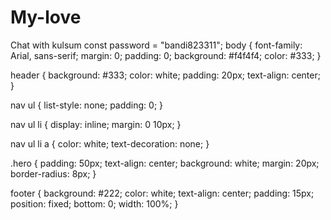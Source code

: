 # My-love
Chat with kulsum 
const password = "bandi823311";
body {
  font-family: Arial, sans-serif;
  margin: 0;
  padding: 0;
  background: #f4f4f4;
  color: #333;
}

header {
  background: #333;
  color: white;
  padding: 20px;
  text-align: center;
}

nav ul {
  list-style: none;
  padding: 0;
}

nav ul li {
  display: inline;
  margin: 0 10px;
}

nav ul li a {
  color: white;
  text-decoration: none;
}

.hero {
  padding: 50px;
  text-align: center;
  background: white;
  margin: 20px;
  border-radius: 8px;
}

footer {
  background: #222;
  color: white;
  text-align: center;
  padding: 15px;
  position: fixed;
  bottom: 0;
  width: 100%;
}

